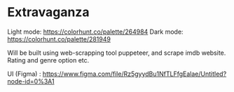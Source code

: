 # Extravaganza
Light mode: https://colorhunt.co/palette/264984
Dark mode: https://colorhunt.co/palette/281949

Will be built using web-scrapping tool puppeteer, and scrape imdb website.
Rating and genre option etc.

UI (Figma) : https://www.figma.com/file/Rz5gyydBu1NfTLFfgEalae/Untitled?node-id=0%3A1
